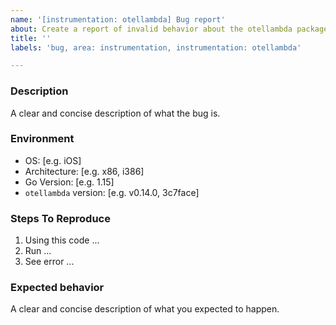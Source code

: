 ```yaml
---
name: '[instrumentation: otellambda] Bug report'
about: Create a report of invalid behavior about the otellambda package to help us improve
title: ''
labels: 'bug, area: instrumentation, instrumentation: otellambda'

---
```


### Description

A clear and concise description of what the bug is.

### Environment

- OS: [e.g. iOS]
- Architecture: [e.g. x86, i386]
- Go Version: [e.g. 1.15]
- `otellambda` version: [e.g. v0.14.0, 3c7face]

### Steps To Reproduce

1. Using this code ...
2. Run ...
3. See error ...

### Expected behavior

A clear and concise description of what you expected to happen.
